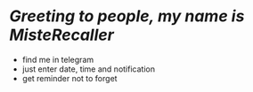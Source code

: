 # ***Greeting to people, my name is MisteRecaller***
* find me in telegram
* just enter date, time and notification
* get reminder not to forget

